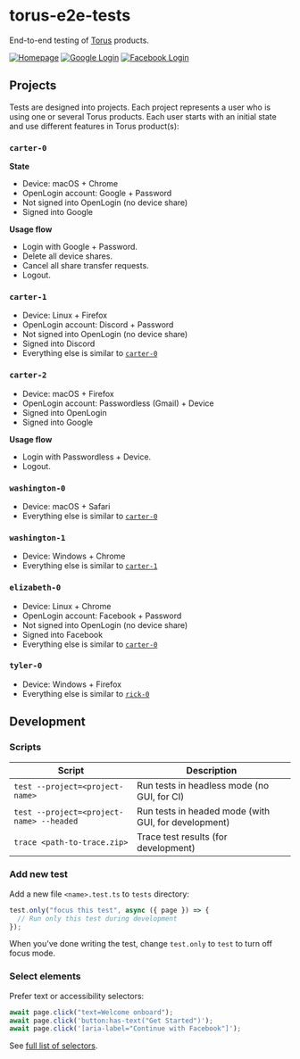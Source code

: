 # torus-e2e-tests

End-to-end testing of [Torus] products.

[![Homepage](https://github.com/torusresearch/torus-e2e-tests/actions/workflows/homepage.yml/badge.svg)](https://github.com/torusresearch/torus-e2e-tests/actions/workflows/homepage.yml)
[![Google Login](https://github.com/torusresearch/torus-e2e-tests/actions/workflows/login-with-google.yml/badge.svg)](https://github.com/torusresearch/torus-e2e-tests/actions/workflows/login-with-google.yml)
[![Facebook Login](https://github.com/torusresearch/torus-e2e-tests/actions/workflows/login-with-facebook.yml/badge.svg)](https://github.com/torusresearch/torus-e2e-tests/actions/workflows/login-with-facebook.yml)

## Projects

Tests are designed into projects. Each project represents a user who is using one or several Torus products.
Each user starts with an initial state and use different features in Torus product(s):

### `carter-0`

**State**

- Device: macOS + Chrome
- OpenLogin account: Google + Password
- Not signed into OpenLogin (no device share)
- Signed into Google

**Usage flow**

- Login with Google + Password.
- Delete all device shares.
- Cancel all share transfer requests.
- Logout.

### `carter-1`

- Device: Linux + Firefox
- OpenLogin account: Discord + Password
- Not signed into OpenLogin (no device share)
- Signed into Discord
- Everything else is similar to [`carter-0`](#carter0)

### `carter-2`

- Device: macOS + Firefox
- OpenLogin account: Passwordless (Gmail) + Device
- Signed into OpenLogin
- Signed into Google

**Usage flow**

- Login with Passwordless + Device.
- Logout.

### `washington-0`

- Device: macOS + Safari
- Everything else is similar to [`carter-0`](#carter0)

### `washington-1`

- Device: Windows + Chrome
- Everything else is similar to [`carter-1`](#carter1)

### `elizabeth-0`

- Device: Linux + Chrome
- OpenLogin account: Facebook + Password
- Not signed into OpenLogin (no device share)
- Signed into Facebook
- Everything else is similar to [`carter-0`](#carter0)

### `tyler-0`

- Device: Windows + Firefox
- Everything else is similar to [`rick-0`](#rick0)

## Development

### Scripts

| Script                                   | Description                                          |
| ---------------------------------------- | ---------------------------------------------------- |
| `test --project=<project-name>`          | Run tests in headless mode (no GUI, for CI)          |
| `test --project=<project-name> --headed` | Run tests in headed mode (with GUI, for development) |
| `trace <path-to-trace.zip>`              | Trace test results (for development)                 |

### Add new test

Add a new file `<name>.test.ts` to `tests` directory:

```ts
test.only("focus this test", async ({ page }) => {
  // Run only this test during development
});
```

When you've done writing the test, change `test.only` to `test` to turn off focus mode.

### Select elements

Prefer text or accessibility selectors:

```ts
await page.click("text=Welcome onboard");
await page.click('button:has-text("Get Started")');
await page.click('[aria-label="Continue with Facebook"]');
```

See [full list of selectors](https://playwright.dev/docs/selectors/#quick-guide).

<!-- Links -->

[torus]: https://tor.us
